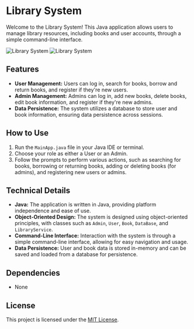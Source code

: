 # Library System

Welcome to the Library System! This Java application allows users to manage library resources, including books and user accounts, through a simple command-line interface.

![Library System]([[https://example.com/your-image-link.jpg](https://www.behance.net/gallery/194510451/Serif-In-Use?tracking_source=search_projects|book+&l=0)](https://ru.pinterest.com/pin/176766354119955354/))
![Library System](images/bo.png)

## Features
- **User Management:** Users can log in, search for books, borrow and return books, and register if they're new users.
- **Admin Management:** Admins can log in, add new books, delete books, edit book information, and register if they're new admins.
- **Data Persistence:** The system utilizes a database to store user and book information, ensuring data persistence across sessions.

## How to Use
1. Run the `MainApp.java` file in your Java IDE or terminal.
2. Choose your role as either a User or an Admin.
3. Follow the prompts to perform various actions, such as searching for books, borrowing or returning books, adding or deleting books (for admins), and registering new users or admins.

## Technical Details
- **Java:** The application is written in Java, providing platform independence and ease of use.
- **Object-Oriented Design:** The system is designed using object-oriented principles, with classes such as `Admin`, `User`, `Book`, `DataBase`, and `LibraryService`.
- **Command-Line Interface:** Interaction with the system is through a simple command-line interface, allowing for easy navigation and usage.
- **Data Persistence:** User and book data is stored in-memory and can be saved and loaded from a database for persistence.

## Dependencies
- None

## License
This project is licensed under the [MIT License](LICENSE).

